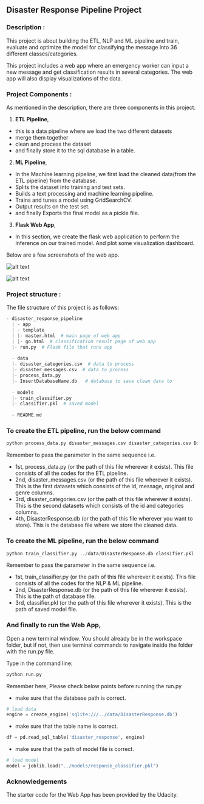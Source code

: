 ## **Disaster Response Pipeline Project**

### **Description :**

This project is about building the ETL, NLP and ML pipeline and train, evaluate and optimize the model for classifying the message into 36 different classes/categories.

This project includes a web app where an emergency worker can input a new message and get classification results in several categories. The web app will also display visualizations of the data.

### **Project Components :**
As mentioned in the description, there are three components in this project.

1. **ETL Pipeline**,  
- this is a data pipeline where we load the two different datasets
- merge them together
- clean and process the dataset
- and finally store it to the sql database in a table. 


2. **ML Pipeline**, 
- In the Machine learning pipeline, we first load the cleaned data(from the ETL pipeline) from the database.
- Splits the dataset into training and test sets.
- Builds a text processing and machine learning pipeline.
- Trains and tunes a model using GridSearchCV.
- Output results on the test set.
- and finally Exports the final model as a pickle file.


3. **Flask Web App**, 
- In this section, we create the flask web application to perform the Inference on our trained model. And plot some visualization dashboard.

Below are a few screenshots of the web app.

![alt text](https://video.udacity-data.com/topher/2018/September/5b967bef_disaster-response-project1/disaster-response-project1.png)

![alt text](https://video.udacity-data.com/topher/2018/September/5b967cda_disaster-response-project2/disaster-response-project2.png)

### **Project structure :**
The file structure of this project is as follows:

```python
- disaster_response_pipeline
  | - app
  | - template
  | |- master.html  # main page of web app
  | |- go.html  # classification result page of web app
  |- run.py  # Flask file that runs app
    
  - data
  |- disaster_categories.csv  # data to process 
  |- disaster_messages.csv  # data to process
  |- process_data.py
  |- InsertDatabaseName.db   # database to save clean data to
    
  - models
  |- train_classifier.py
  |- classifier.pkl  # saved model 
    
  - README.md
```
### To create the ETL pipeline, run the below command
```python
python process_data.py disaster_messages.csv disaster_categories.csv DisasterResponse.db
```
Remember to pass the parameter in the same sequence i.e.
- 1st, process_data.py (or the path of this file wherever it exists). This file consists of all the codes for the ETL pipeline.
- 2nd, disaster_messages.csv (or the path of this file wherever it exists). This is the first datasets which consists of the id, message, original and genre columns.
- 3rd, disaster_categories.csv (or the path of this file wherever it exists). This is the second datasets which consists of the id and categories columns.
- 4th, DisasterResponse.db (or the path of this file wherever you want to store). This is the database file where we store the cleaned data.

### To create the ML pipeline, run the below command
```python
python train_classifier.py ../data/DisasterResponse.db classifier.pkl
```
Remember to pass the parameter in the same sequence i.e.
- 1st, train_classifier.py (or the path of this file wherever it exists). This file consists of all the codes for the NLP & ML pipeline.
- 2nd, DisasterResponse.db (or the path of this file wherever it exists). This is the path of database file.
- 3rd, classifier.pkl (or the path of this file wherever it exists). This is the path of saved model file.

### And finally to run the Web App, 

Open a new terminal window. You should already be in the workspace folder, but if not, then use terminal commands to navigate inside the folder with the run.py file.

Type in the command line:
```python
python run.py
```
Remember here, Please check below points before running the run.py

- make sure that the database path is correct.
```python
# load data
engine = create_engine('sqlite:///../data/DisasterResponse.db')
```
- make sure that the table name is correct.
```python
df = pd.read_sql_table('disaster_response', engine)
```
- make sure that the path of model file is correct.
```python
# load model
model = joblib.load("../models/response_classifier.pkl")
```
### Acknowledgements

The starter code for the Web App has been provided by the Udacity.
